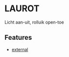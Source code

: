 <!--
[proast]
-->
LAUROT
======

Licht aan-uit, rolluik open-toe


## Features

* [external](key:components)
